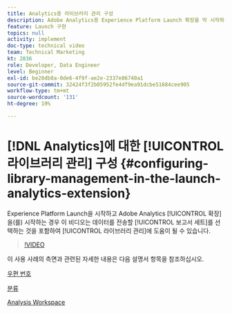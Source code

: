 ```yaml
---
title: Analytics용 라이브러리 관리 구성
description: Adobe Analytics용 Experience Platform Launch 확장을 막 시작하는 경우 이 비디오를 통해 데이터를 전송할 보고서 세트 선택을 포함하여 구성의 라이브러리 관리 부분을 지원할 수 있습니다.
feature: Launch 구현
topics: null
activity: implement
doc-type: technical video
team: Technical Marketing
kt: 2836
role: Developer, Data Engineer
level: Beginner
exl-id: be28db8a-0de6-4f9f-ae2e-2337e86740a1
source-git-commit: 32424f3f2b05952fe4df9ea91dcbe51684cee905
workflow-type: tm+mt
source-wordcount: '131'
ht-degree: 19%

---
```


# [!DNL Analytics]에 대한 [!UICONTROL 라이브러리 관리] 구성 {#configuring-library-management-in-the-launch-analytics-extension}

Experience Platform Launch을 시작하고 Adobe Analytics [!UICONTROL 확장]을(를) 시작하는 경우 이 비디오는 데이터를 전송할 [!UICONTROL 보고서 세트]를 선택하는 것을 포함하여 [!UICONTROL 라이브러리 관리]에 도움이 될 수 있습니다.

>[!VIDEO](https://video.tv.adobe.com/v/27092/?quality=12)

이 사용 사례의 측면과 관련된 자세한 내용은 다음 설명서 항목을 참조하십시오.

[우편 번호](https://docs.adobe.com/help/en/analytics/components/variables/dimensions-reports/reports-zip.html)

[분류](https://docs.adobe.com/content/help/ko-KR/analytics/components/classifications/c-classifications.html)

[Analysis Workspace](https://docs.adobe.com/content/help/ko-KR/analytics/analyze/analysis-workspace/analysis-workspace-features.html)
